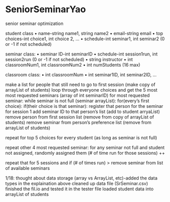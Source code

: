 # SeniorSeminarYao
senior seminar optimization

student class
• name-string name1, string name2
• email-string email
• top choices-int choice1, int choice 2, …
• schedule-int seminar1, int seminar2 (0 or -1 if not scheduled)

seminar class:
• seminar ID-int seminarID
• schedule-int session1run, int session2run (0 or -1 if not scheduled)
• string instructor 
• int classroomNum1, int classroomNum2
• int numStudents (16 max)

classroom class:
• int classroomNum
• int seminar1ID, int seminar2ID, … 


make a list for people that still need to go to first session (make copy of arrayList of students)
loop through everyone choices and get the 5 most most requested seminars (array of int seminarID)
for most requested seminar:
while seminar is not full (seminar arrayList):
for(every’s first choice):
if(their choice is that seminar):
register that person for the seminar for session 1 
add seminar ID to that person’s list (add to student arryaList)
remove person from first session list (remove from copy of arrayList of students)
remove seminar from person’s preference list (remove from arrayList of students)

repeat for top 5 choices for every student (as long as seminar is not full) 

repeat other 4 most requested seminar:
for any seminar not full and student not assigned, randomly assigned them 
(# of time run for those sessions) ++

repeat that for 5 sessions and if (# of times run) > remove seminar from list of available seminars 

1/18:
thought about data storage (array vs ArrayList, etc)-added the data types in the explaination above
cleaned up data file (SrSeminar.csv)
finished the fil.io and tested it in the tester file 
loaded student data into arrayList of students 


